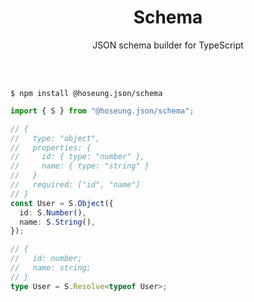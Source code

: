 <div align="center">

<h1>Schema</h1>

<p>JSON schema builder for TypeScript</p>

<br/>
<br/>

</div>

```
$ npm install @hoseung.json/schema
```

```typescript
import { S } from "@hoseung.json/schema";

// {
//   type: "object",
//   properties: {
//     id: { type: "number" },
//     name: { type: "string" }
//   }
//   required: ["id", "name"]
// }
const User = S.Object({
  id: S.Number(),
  name: S.String(),
});

// {
//   id: number;
//   name: string;
// }
type User = S.Resolve<typeof User>;
```
